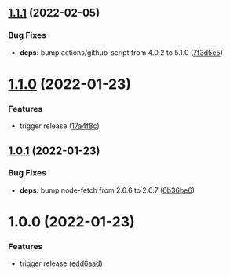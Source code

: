 ## [1.1.1](https://github.com/felix-kaestner/lazy/compare/v1.1.0...v1.1.1) (2022-02-05)

### Bug Fixes

- **deps:** bump actions/github-script from 4.0.2 to 5.1.0 ([7f3d5e5](https://github.com/felix-kaestner/lazy/commit/7f3d5e5a520e69662a2a6e498fac5d8e0bac0e2a))

# [1.1.0](https://github.com/felix-kaestner/lazy/compare/v1.0.1...v1.1.0) (2022-01-23)

### Features

- trigger release ([17a4f8c](https://github.com/felix-kaestner/lazy/commit/17a4f8c23f9398da77a36d4459bd0140ef135150))

## [1.0.1](https://github.com/felix-kaestner/lazy/compare/v1.0.0...v1.0.1) (2022-01-23)

### Bug Fixes

- **deps:** bump node-fetch from 2.6.6 to 2.6.7 ([6b36be6](https://github.com/felix-kaestner/lazy/commit/6b36be6485c704490633ae43d06a5f574039cc29))

# 1.0.0 (2022-01-23)

### Features

- trigger release ([edd6aad](https://github.com/felix-kaestner/lazy/commit/edd6aad04940c45970bcb32622aa8fd4429ca146))
